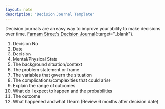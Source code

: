```yaml
---
layout: note
description: "Decision Journal Template"
---
```


Decision journals are an easy way to improve your ability to make decisions
over time. [Farnam Street's Decision Journal][1]{:target="_blank"}.

1. Decision No
2. Date
3. Decision
4. Mental/Physical State
5. The background situation/context
6. The problem statement or frame
7. The variables that govern the situation
8. The complications/complexities that could arise
9. Explain the range of outcomes
10. What do I expect to happen and the probabilities
11. The outcome
12. What happened and what I learn (Review 6 months after decision date)


[1]: https://fs.blog/2014/02/decision-journal/
